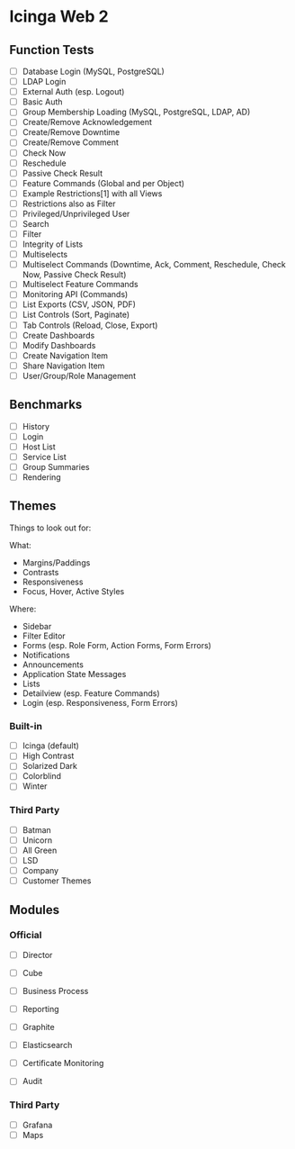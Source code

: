 # Icinga Web 2

## Function Tests

* [ ] Database Login (MySQL, PostgreSQL)
* [ ] LDAP Login
* [ ] External Auth (esp. Logout)
* [ ] Basic Auth
* [ ] Group Membership Loading (MySQL, PostgreSQL, LDAP, AD)
* [ ] Create/Remove Acknowledgement
* [ ] Create/Remove Downtime
* [ ] Create/Remove Comment
* [ ] Check Now
* [ ] Reschedule
* [ ] Passive Check Result
* [ ] Feature Commands (Global and per Object)
* [ ] Example Restrictions[1] with all Views
* [ ] Restrictions also as Filter
* [ ] Privileged/Unprivileged User
* [ ] Search
* [ ] Filter
* [ ] Integrity of Lists
* [ ] Multiselects
* [ ] Multiselect Commands (Downtime, Ack, Comment, Reschedule, Check Now, Passive Check Result)
* [ ] Multiselect Feature Commands
* [ ] Monitoring API (Commands)
* [ ] List Exports (CSV, JSON, PDF)
* [ ] List Controls (Sort, Paginate)
* [ ] Tab Controls (Reload, Close, Export)
* [ ] Create Dashboards
* [ ] Modify Dashboards
* [ ] Create Navigation Item
* [ ] Share Navigation Item
* [ ] User/Group/Role Management

## Benchmarks

* [ ] History
* [ ] Login
* [ ] Host List
* [ ] Service List
* [ ] Group Summaries
* [ ] Rendering

## Themes

Things to look out for: 

What:

* Margins/Paddings
* Contrasts
* Responsiveness
* Focus, Hover, Active Styles

Where: 

* Sidebar
* Filter Editor
* Forms (esp. Role Form, Action Forms, Form Errors)
* Notifications
* Announcements
* Application State Messages
* Lists
* Detailview (esp. Feature Commands)
* Login (esp. Responsiveness, Form Errors)

### Built-in

* [ ] Icinga (default)
* [ ] High Contrast
* [ ] Solarized Dark
* [ ] Colorblind
* [ ] Winter

### Third Party

* [ ] Batman
* [ ] Unicorn
* [ ] All Green
* [ ] LSD
* [ ] Company
* [ ] Customer Themes

## Modules

### Official

* [ ] Director
* [ ] Cube
* [ ] Business Process
* [ ] Reporting
* [ ] Graphite
* [ ] Elasticsearch
* [ ] Certificate Monitoring
* [ ] Audit


### Third Party

* [ ] Grafana
* [ ] Maps
